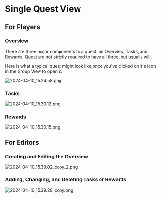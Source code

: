 # Single Quest View

## For Players

### Overview

There are three major components to a quest: an Overview, Tasks, and Rewards.
Quest are not strictly required to have all three, but usually will.

Here is what a typical quest might look like,once you've clicked on it's icon in the Group View to open it.

![2024-04-10_15.24.58.png](2024-04-10_15.24.58.png)

### Tasks

![2024-04-10_15.30.12.png](2024-04-10_15.30.12.png)

### Rewards

![2024-04-10_15.30.15.png](2024-04-10_15.30.15.png)


## For Editors

### Creating and Editing the Overview

![2024-04-10_15.39.02_copy_2.png](2024-04-10_15.39.02_copy_2.png)


### Adding, Changing, and Deleting Tasks or Rewards

![2024-04-10_15.39.28_copy.png](2024-04-10_15.39.28_copy.png)



